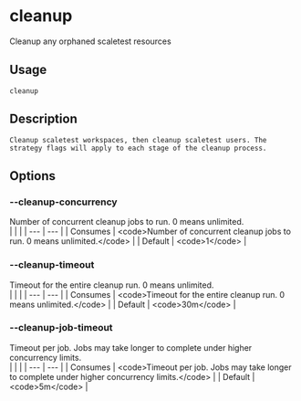 
# cleanup

 
Cleanup any orphaned scaletest resources


## Usage
```console
cleanup
```

## Description
```console
Cleanup scaletest workspaces, then cleanup scaletest users. The strategy flags will apply to each stage of the cleanup process.
```


## Options
### --cleanup-concurrency
Number of concurrent cleanup jobs to run. 0 means unlimited.
<br/>
| | |
| --- | --- |
| Consumes | &lt;code&gt;Number of concurrent cleanup jobs to run. 0 means unlimited.&lt;/code&gt; |
| Default |     &lt;code&gt;1&lt;/code&gt; |



### --cleanup-timeout
Timeout for the entire cleanup run. 0 means unlimited.
<br/>
| | |
| --- | --- |
| Consumes | &lt;code&gt;Timeout for the entire cleanup run. 0 means unlimited.&lt;/code&gt; |
| Default |     &lt;code&gt;30m&lt;/code&gt; |



### --cleanup-job-timeout
Timeout per job. Jobs may take longer to complete under higher concurrency limits.
<br/>
| | |
| --- | --- |
| Consumes | &lt;code&gt;Timeout per job. Jobs may take longer to complete under higher concurrency limits.&lt;/code&gt; |
| Default |     &lt;code&gt;5m&lt;/code&gt; |


